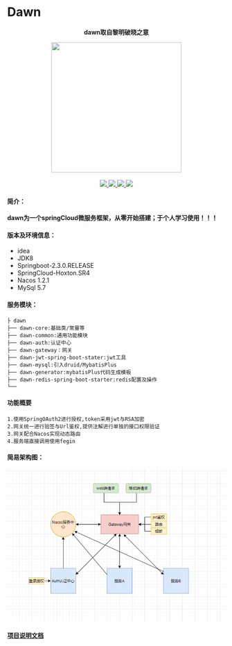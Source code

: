 # Dawn

<p align="center">
	<strong>dawn取自黎明破晓之意</strong>
</p>
<p align="center">
	<a href="http://www.54year.com"><img src="https://www.54year.com/usr/uploads/2021/06/1117470442.png" height="300px" width="300px"></a>
</p>
<p align="center">
    <a href="https://www.oracle.com/technetwork/java/javase/downloads/index.html" rel="nofollow">
        <img src="https://img.shields.io/badge/JDK-1.8-blue" style="max-width:100%;">
    </a>
    <a href="https://spring.io/projects/spring-boot" rel="nofollow">
        <img src="https://img.shields.io/badge/SpringBoot-2.3.0.RELEASE-green" style="max-width:100%;">
    </a>
    <a href="https://spring.io/projects/spring-cloud" rel="nofollow">
        <img src="https://img.shields.io/badge/SpringCloud-Hoxton.SR4-green" style="max-width:100%;">
    </a>
    <a href="https://nacos.io/zh-cn/" rel="nofollow">
        <img src="https://img.shields.io/badge/nacos-1.2.1-blue" style="max-width:100%;">
    </a>
</p>



#### 简介：
**dawn为一个springCloud微服务框架，从零开始搭建；于个人学习使用！！！**


#### 版本及环境信息：
- idea 
- JDK8 
- Springboot-2.3.0.RELEASE 
- SpringCloud-Hoxton.SR4
- Nacos 1.2.1
- MySql 5.7

#### 服务模块：
```
├ dawn
├── dawn-core:基础类/常量等
├── dawn-common:通用功能模块
├── dawn-auth:认证中心
├── dawn-gateway：网关
├── dawn-jwt-spring-boot-stater:jwt工具
├── dawn-mysql:引入druid/MybatisPlus
├── dawn-generator:mybatisPlus代码生成模板
├── dawn-redis-spring-boot-starter:redis配置及操作
└──
```
#### 功能概要
```
1.使用SpringOAuth2进行授权,token采用jwt与RSA加密
2.网关统一进行验签与Url鉴权,提供注解进行单独的接口权限验证
3.网关配合Nacos实现动态路由
4.服务端直接调用使用fegin
```
#### 简易架构图：
![](https://github.com/suucx/dawn/blob/master/script/1.png)


#### [项目说明文档](https://github.com/suucx/dawn/blob/master/script/doc/dawn-doc.md)







